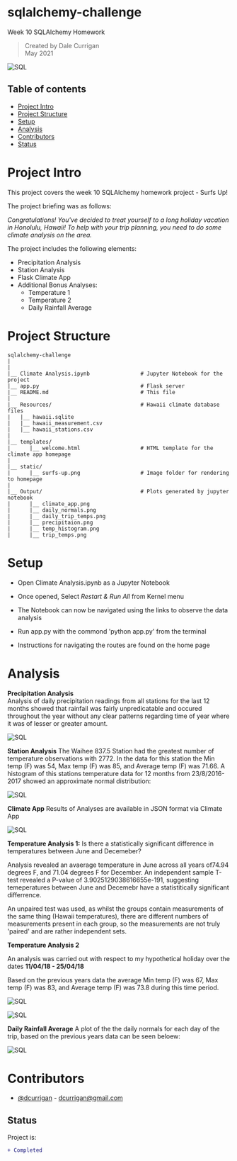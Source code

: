 # sqlalchemy-challenge
Week 10 SQLAlchemy Homework

> Created by Dale Currigan  
> May 2021  
  
![SQL](/static/surfs-up.png)    

## Table of contents  
* [Project Intro](#Project-Intro)  
* [Project Structure](#Project-Structure)  
* [Setup](#Setup)  
* [Analysis](#Analysis)  
* [Contributors](#Contributors)  
* [Status](#Status)  

# Project Intro
This project covers the week 10 SQLAlchemy homework project - Surfs Up!
  
The project briefing was as follows:  
  
*Congratulations! You've decided to treat yourself to a long holiday vacation in Honolulu, Hawaii! To help with your trip planning, you need to do some climate analysis on the area.* 

The project includes the following elements:  
   - Precipitation Analysis  
   - Station Analysis  
   - Flask Climate App  
   - Additional Bonus Analyses:  
        - Temperature 1  
        - Temperature 2  
        - Daily Rainfall Average  
  
# Project Structure  
```
sqlalchemy-challenge   
|  
|    
|__ Climate Analysis.ipynb                # Jupyter Notebook for the project
|__ app.py                                # Flask server 
|__ README.md                             # This file 
|
|__ Resources/                            # Hawaii climate database files  
|   |__ hawaii.sqlite                    
|   |__ hawaii_measurement.csv 
|   |__ hawaii_stations.csv
|
|__ templates/     
|      |__ welcome.html                   # HTML template for the climate app homepage  
|
|__ static/     
|      |__ surfs-up.png                   # Image folder for rendering to homepage   
|     
|__ Output/                               # Plots generated by jupyter notebook   
|      |__ climate_app.png
|      |__ daily_normals.png
|      |__ daily_trip_temps.png
|      |__ precipitaion.png
|      |__ temp_histogram.png
|      |__ trip_temps.png
``` 
  
# Setup 
  
* Open Climate Analysis.ipynb as a Jupyter Notebook  
* Once opened, Select *Restart & Run All* from Kernel menu  
* The Notebook can now be navigated using the links to observe the data analysis  
  
* Run app.py with the commond 'python app.py' from the terminal
* Instructions for navigating the routes are found on the home page   
  
  
# Analysis  
  
**Precipitation Analysis**    
Analysis of daily precipitation readings from all stations for the last 12 months showed that rainfail was fairly unpredicatable and occured throughout the year without any clear patterns regarding time of year where it was of lesser or greater amount. 
  
![SQL](/Output/precipitation.png)  

**Station Analysis** 
The Waihee 837.5 Station had the greatest number of temperature observations with 2772. In the data for this station the Min temp (F) was 54, Max temp (F) was 85, and Average temp (F) was 71.66. A histogram of this stations temperature data for 12 months from 23/8/2016-2017 showed an approximate normal distribution:

![SQL](/Output/temp_histogram.png)  

**Climate App**
Results of Analyses are available in JSON format via Climate App  
  
  ![SQL](/Output/climate_app.png) 
   
**Temperature Analysis 1:** Is there a statistically significant difference in temperatures between June and Decemeber?   

Analysis revealed an avaerage temperature in June across all years of74.94 degrees F, and 71.04 degrees F for December. An independent sample T-test revealed a P-value of 3.9025129038616655e-191, suggesting temeperatures between June and Decemebr have a statistitically significant differrence.   
  
An unpaired test was used, as whilst the groups contain measurements of the same thing (Hawaii temperatures), there are different numbers of measurements present in each
group, so the measurements are not truly 'paired' and are rather independent sets.  
   
**Temperature Analysis 2**  

An analysis was carried out with respect to my hypothetical holiday over the dates **11/04/18 - 25/04/18**  
  
Based on the previous years data the average Min temp (F) was 67, Max temp (F) was 83, and Average temp (F) was 73.8 during this time period.

![SQL](/Output/trip_temps.png) 
  
![SQL](/Output/daily_trip_temps.png) 

**Daily Rainfall Average** 
A plot of the the daily normals for each day of the trip, based on the previous years data can be seen beloew:  
  
![SQL](/Output/daily_normals.png)  


    
# Contributors  
- [@dcurrigan](https://github.com/dcurrigan) - <dcurrigan@gmail.com>


## Status
Project is: 
````diff 
+ Completed
````
